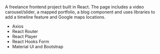 A freelance frontend project built in React. The page includes a video carousel/slider, a mapped portfolio, a blog component and uses libraries to add a timeline feature and Google maps locations.
- Axios
- React Router
- React Player
- React Hooks Form
- Material UI and Bootstrap
